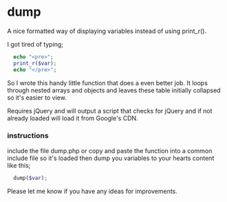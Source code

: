 dump
====

A nice formatted way of displaying variables instead of using print_r().

I got tired of typing;

```php
  echo "<pre>";
  print_r($var);
  echo "</pre>";
```

So I wrote this handy little function that does a even better job. It loops through nested arrays and objects and leaves these table initially collapsed so it's easier to view. 

Requires jQuery and will output a script that checks for jQuery and if not already loaded will load it from Google's CDN. 

### instructions

include the file dump.php or copy and paste the function into a common include file so it's loaded then dump you variables to your hearts content like this;

```php
  dump($var);
```

Please let me know if you have any ideas for improvements.